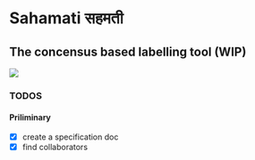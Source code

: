  
# Sahamati सहमती
## The concensus based labelling tool (WIP)
![](https://hackernoon.com/hn-images/1*NceEh-lMfn0sjD8y8JNuBw.jpeg)


### TODOS

#### Priliminary
- [x] create a specification doc
- [x] find collaborators
